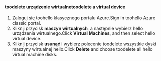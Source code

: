 #### <a name="toodelete-a-virtual-device"></a><span data-ttu-id="69c25-101">toodelete urządzenie wirtualne</span><span class="sxs-lookup"><span data-stu-id="69c25-101">toodelete a virtual device</span></span>

1. <span data-ttu-id="69c25-102">Zaloguj się toohello klasycznego portalu Azure.</span><span class="sxs-lookup"><span data-stu-id="69c25-102">Sign in toohello Azure classic portal.</span></span>
2. <span data-ttu-id="69c25-103">Kliknij przycisk **maszyn wirtualnych**, a następnie wybierz hello urządzenia wirtualnego.</span><span class="sxs-lookup"><span data-stu-id="69c25-103">Click **Virtual Machines**, and then select hello virtual device.</span></span>
3. <span data-ttu-id="69c25-104">Kliknij przycisk **usunąć** i wybierz polecenie toodelete wszystkie dyski maszyny wirtualnej hello.</span><span class="sxs-lookup"><span data-stu-id="69c25-104">Click **Delete** and choose toodelete all hello virtual machine disks.</span></span>

